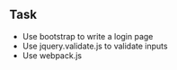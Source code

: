 
## Task
- Use bootstrap to write a login page
- Use jquery.validate.js to validate inputs
- Use webpack.js